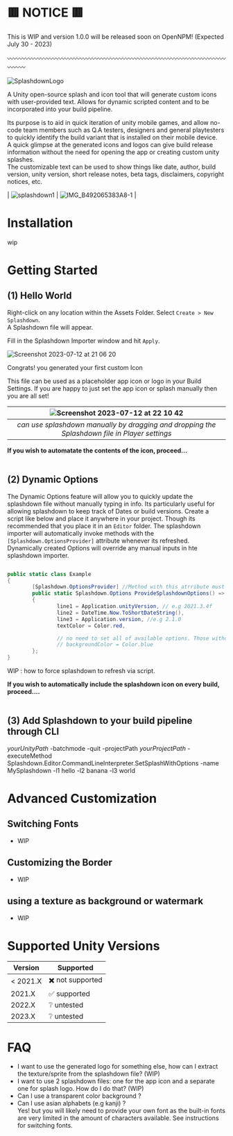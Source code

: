 
# 🟥 NOTICE 🟥
This is WIP and version 1.0.0 will be released soon on OpenNPM! (Expected July 30 - 2023)

〰️〰️〰️〰️〰️〰️〰️〰️〰️〰️〰️〰️〰️〰️〰️〰️〰️〰️〰️〰️〰️〰️〰️〰️〰️〰️〰️〰️〰️〰️〰️〰️〰️〰️〰️〰️〰️〰️〰️

![SplashdownLogo](https://github.com/Ale1/Splashdown/assets/4612160/37fe6e8a-52dc-44cd-ae0a-321c54c53c1b)

A Unity open-source splash and icon tool that will generate custom icons with user-provided text.  Allows for dynamic scripted content and to be incorporated into your build pipeline. 

Its purpose is to aid in quick iteration of unity mobile games, and allow no-code team members such as Q.A testers, designers and general playtesters to quickly identify the build variant that is installed on their mobile device.  
A quick glimpse at the generated icons and logos can give build release information without the need for opening the app or creating custom unity splashes.  
The customizable text can be used to show things like date, author, build version, unity version, short release notes, beta tags, disclaimers, copyright notices, etc. 


| ![splashdown1](https://github.com/Ale1/Splashdown/assets/4612160/292d322b-bc9f-4154-a9ba-581f51c466ca) | ![IMG_B492065383A8-1](https://github.com/Ale1/Splashdown/assets/4612160/9f02fcfd-6790-4f02-abb6-71b9c405ff01) |




# Installation
wip



# Getting Started 
## (1) Hello World
Right-click on any location within the Assets Folder.  Select `Create > New Splashdown`.   
A Splashdown file will appear. 

Fill in the Splashdown Importer window and hit `Apply`.  

![Screenshot 2023-07-12 at 21 06 20](https://github.com/Ale1/Splashdown/assets/4612160/c7a415bc-0d9f-4810-a977-b892e0540f37)

Congrats! you generated your first custom Icon

This file can be used as a placeholder app icon or logo in your Build Settings.
If you are happy to just set the app icon or splash manually then you are all set!   


| ![Screenshot 2023-07-12 at 22 10 42](https://github.com/Ale1/Splashdown/assets/4612160/1ec61486-ab92-432a-b274-e037de82f433) |
|:--:| 
| *can use splashdown manually by dragging and dropping the Splashdown file in Player settings* |



<b>If you wish to automatate the contents of the icon, proceed... </b>
<br/><br/>

## (2) Dynamic Options

The Dynamic Options feature will allow you to quickly update the splashdown file without manually typing in info. Its particularly useful for allowing splashdown to keep track of Dates or build versions. 
Create a script like below and place it anywhere in your project. Though its recommended that you place it in an `Editor` folder. 
The splashdown importer will automatically invoke methods with the `[Splashdown.OptionsProvider]` attribute whenever its refreshed. 
Dynamically created Options will override any manual inputs in hte splashdown importer.

```csharp

public static class Example  
{
        [Splashdown.OptionsProvider] //Method with this atrribute must return a Splashdown.Options
        public static Splashdown.Options ProvideSplashdownOptions() => new()
        { 
                line1 = Application.unityVersion, // e.g 2021.3.4f
                line2 = DateTime.Now.ToShortDateString(),
                line3 = Application.version, //e.g 2.1.0
                textColor = Color.red,

                // no need to set all of available options. Those without values will use the manual values instead.
                // backgroundColor = Color.blue
        };
}
```

WIP : how to force splashdown to refresh via script. 

<b>If you wish to automatically include the splashdown icon on every build, proceed....</b>
<br/><br/>


## (3) Add Splashdown to your build pipeline through CLI

_yourUnityPath_ -batchmode -quit -projectPath _yourProjectPath_ -executeMethod Splashdown.Editor.CommandLineInterpreter.SetSplashWithOptions -name MySplashdown -l1 hello -l2 banana -l3 world

# Advanced Customization
## Switching Fonts
+ WIP

## Customizing the Border
+ WIP

## using a texture as background or watermark
+ WIP


# Supported Unity Versions

| Version  | Supported         |
| -------- | ----------------- |
| < 2021.X | ✖️ not supported  |
| 2021.X   | ✅ supported      |
| 2022.X   | ❔ untested       |
| 2023.X   | ❔ untested       |


# FAQ
+ I want to use the generated logo for something else, how can I extract the texture/sprite from the splashdown file? (WIP)
+ I want to use 2 splashdown files: one for the app icon and a separate one for splash logo. How do I do that? (WIP)
+ Can I use a transparent color background ? 
+ Can I use asian alphabets (e.g kanji) ?   
   Yes!  but you will likely need to provide your own font as the built-in fonts are very limited in the amount of characters available.  See instructions for switching fonts. 


  
